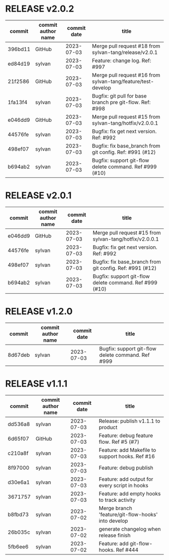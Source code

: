 # RELEASE v2.0.2

| commit | commit author name | commit date | title |
| ---- | ---- | ---- | ---- |
| 396bd11 | GitHub | 2023-07-03 | Merge pull request #18 from sylvan-tang/release/v2.0.1 |
| ed84d19 | sylvan | 2023-07-03 | Feature: change log. Ref: #997 |
| 21f2586 | GitHub | 2023-07-03 | Merge pull request #16 from sylvan-tang/feature/test-develop |
| 1fa13f4 | sylvan | 2023-07-03 | Bugfix: git pull for base branch pre git-flow. Ref: #998 |
| e046dd9 | GitHub | 2023-07-03 | Merge pull request #15 from sylvan-tang/hotfix/v2.0.0.1 |
| 44576fe | sylvan | 2023-07-03 | Bugfix: fix get next version. Ref: #992 |
| 498ef07 | sylvan | 2023-07-03 | Bugfix: fix base_branch from git config. Ref: #991 (#12) |
| b694ab2 | sylvan | 2023-07-03 | Bugfix: support git-flow delete command. Ref #999 (#10) |

# RELEASE v2.0.1

| commit | commit author name | commit date | title |
| ---- | ---- | ---- | ---- |
| e046dd9 | GitHub | 2023-07-03 | Merge pull request #15 from sylvan-tang/hotfix/v2.0.0.1 |
| 44576fe | sylvan | 2023-07-03 | Bugfix: fix get next version. Ref: #992 |
| 498ef07 | sylvan | 2023-07-03 | Bugfix: fix base_branch from git config. Ref: #991 (#12) |
| b694ab2 | sylvan | 2023-07-03 | Bugfix: support git-flow delete command. Ref #999 (#10) |

# RELEASE v1.2.0

| commit | commit author name | commit date | title |
| ---- | ---- | ---- | ---- |
| 8d67deb | sylvan | 2023-07-03 | Bugfix: support git-flow delete command. Ref #999 |

# RELEASE v1.1.1

| commit | commit author name | commit date | title |
| ---- | ---- | ---- | ---- |
| dd536a8 | sylvan | 2023-07-03 | Release: publish v1.1.1 to product |
| 6d65f07 | GitHub | 2023-07-03 | Feature: debug feature flow. Ref #5 (#7) |
| c210a8f | sylvan | 2023-07-03 | Feature: add Makefile to support hooks. Ref #16 |
| 8f97000 | sylvan | 2023-07-03 | Feature: debug publish |
| d30e6a1 | sylvan | 2023-07-03 | Feature: add output for every script in hooks |
| 3671757 | sylvan | 2023-07-03 | Feature: add empty hooks to track activity |
| b8fbd73 | sylvan | 2023-07-02 | Merge branch 'feature/git-flow-hooks' into develop |
| 26b035c | sylvan | 2023-07-02 | generate changelog when release finish |
| 5fb6ee6 | sylvan | 2023-07-02 | Feature: add git-flow-hooks. Ref #444 |
